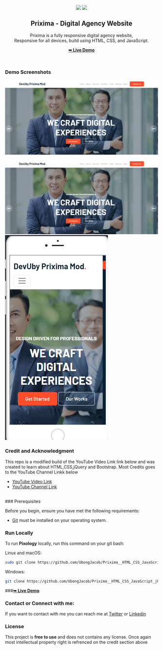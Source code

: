 <div align="center">
  <a href = "https://www.linkedin.com/in/ubonggjacob"><img src="https://img.icons8.com/fluent/48/000000/linkedin.png"/></a> 
  <a href = "https://twitter.com/UbonggJacob"><img src="https://img.icons8.com/fluent/48/000000/twitter.png"/></a> 
 
  <h2 align="center">Prixima - Digital Agency Website</h2>

  Prixima is a fully responsive digital agency website, <br />Responsive for all devices, build using HTML, CSS, and JavaScript.

  <a href="https://ubongjacob.github.io/Prixima__HTML_CSS_JavaScript_jQuery_BootStrap"><strong>➥ Live Demo</strong></a>

</div>

<br />

### Demo Screenshots

<img src="./demo-images/prixima-desktop.png" alt="Desktop Demo">

![Pixology Desktop Demo](./demo-images/prixima-desktop.png "Desktop Demo")
![Pixology Mobile Demo](./demo-images/prixima-mobile.png "Desktop Demo")


### Credit and Acknowledgment
This repo is a modified build of the YouTube Video Link link below and was created to learn about HTML,CSS,jQuery and Bootstrap. Most Credits goes to the YouTube Channel Linkk below 

 - [YouTube Video Link](https://www.youtube.com/watch?v=w2zix0oYyE8&t=34s)
 - [YouTube Channel Link](https://www.youtube.com/c/SA7MAN)

<br/>
### Prerequisites

Before you begin, ensure you have met the following requirements:

* [Git](https://git-scm.com/downloads "Download Git") must be installed on your operating system.

### Run Locally

To run **Pixology** locally, run this command on your git bash:

Linux and macOS:

```bash
sudo git clone https://github.com/UbongJacob/Prixima__HTML_CSS_JavaScript_jQuery_BootStrap.git
```

Windows:

```bash
git clone https://github.com/UbongJacob/Prixima__HTML_CSS_JavaScript_jQuery_BootStrap.git
```

###<a href="https://ubongjacob.github.io/Prixima__HTML_CSS_JavaScript_jQuery_BootStrap"><strong>➥ Live Demo</strong></a>

### Contact or Connect with me:

If you want to contact with me you can reach me at [Twitter](https://www.twitter.com/ubonggjacob) or [Linkedin](https://www.linkedin.com/in/ubonggjacob)


### License

This project is **free to use** and does not contains any license. Once again most intellectual property right is refrenced on the credit section above

 
